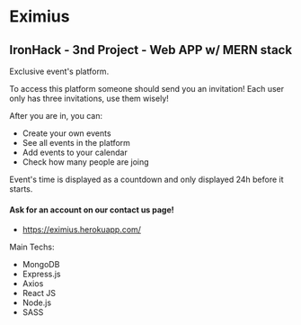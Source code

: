 # Eximius

## IronHack - 3nd Project - Web APP w/ MERN stack


Exclusive event's platform. 

To access this platform someone should send you an invitation! Each user only has three invitations, use them wisely!

After you are in, you can:
- Create your own events
- See all events in the platform
- Add events to your calendar
- Check  how many people are joing

Event's time is displayed as a countdown and only displayed 24h before it starts.



#### Ask for an account on our contact us page! #####

 - https://eximius.herokuapp.com/

Main Techs:
  - MongoDB
  - Express.js
  - Axios
  - React JS
  - Node.js
  - SASS
